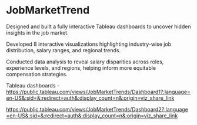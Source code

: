 # JobMarketTrend

Designed and built a fully interactive Tableau dashboards to uncover hidden insights in the job market.

Developed 8 interactive visualizations highlighting industry-wise job distribution, salary ranges, and regional trends.

Conducted data analysis to reveal salary disparities across roles, experience levels, and regions, helping inform more equitable compensation strategies.

Tableau dashboards - https://public.tableau.com/views/JobMarketTrends/Dashboard1?:language=en-US&:sid=&:redirect=auth&:display_count=n&:origin=viz_share_link

https://public.tableau.com/views/JobMarketTrends/Dashboard2?:language=en-US&:sid=&:redirect=auth&:display_count=n&:origin=viz_share_link

